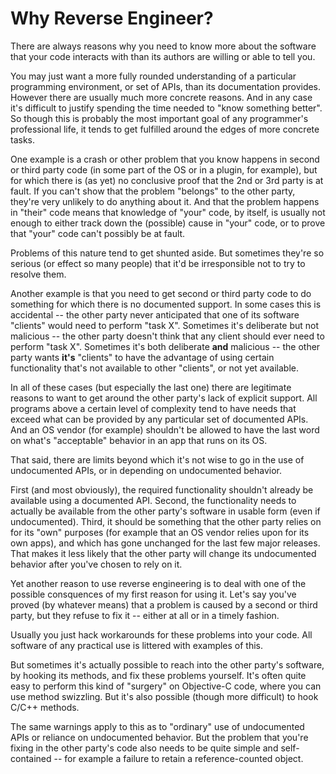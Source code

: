 # Why Reverse Engineer?

There are always reasons why you need to know more about the software
that your code interacts with than its authors are willing or able to
tell you.

You may just want a more fully rounded understanding of a particular
programming environment, or set of APIs, than its documentation
provides.  However there are usually much more concrete reasons.  And
in any case it's difficult to justify spending the time needed to
"know something better".  So though this is probably the most
important goal of any programmer's professional life, it tends to get
fulfilled around the edges of more concrete tasks.

One example is a crash or other problem that you know happens in
second or third party code (in some part of the OS or in a plugin, for
example), but for which there is (as yet) no conclusive proof that the
2nd or 3rd party is at fault.  If you can't show that the problem
"belongs" to the other party, they're very unlikely to do anything
about it.  And that the problem happens in "their" code means that
knowledge of "your" code, by itself, is usually not enough to either
track down the (possible) cause in "your" code, or to prove that
"your" code can't possibly be at fault.

Problems of this nature tend to get shunted aside.  But sometimes
they're so serious (or effect so many people) that it'd be
irresponsible not to try to resolve them.

Another example is that you need to get second or third party code to
do something for which there is no documented support.  In some cases
this is accidental -- the other party never anticipated that one of
its software "clients" would need to perform "task X".  Sometimes it's
deliberate but not malicious -- the other party doesn't think that any
client should ever need to perform "task X".  Sometimes it's both
deliberate **and** malicious -- the other party wants **it's**
"clients" to have the advantage of using certain functionality that's
not available to other "clients", or not yet available.

In all of these cases (but especially the last one) there are
legitimate reasons to want to get around the other party's lack of
explicit support.  All programs above a certain level of complexity
tend to have needs that exceed what can be provided by any particular
set of documented APIs.  And an OS vendor (for example) shouldn't be
allowed to have the last word on what's "acceptable" behavior in an
app that runs on its OS.

That said, there are limits beyond which it's not wise to go in the
use of undocumented APIs, or in depending on undocumented behavior.

First (and most obviously), the required functionality shouldn't
already be available using a documented API.  Second, the
functionality needs to actually be available from the other party's
software in usable form (even if undocumented).  Third, it should be
something that the other party relies on for its "own" purposes (for
example that an OS vendor relies upon for its own apps), and which has
gone unchanged for the last few major releases.  That makes it less
likely that the other party will change its undocumented behavior
after you've chosen to rely on it.

Yet another reason to use reverse engineering is to deal with one of
the possible consquences of my first reason for using it.  Let's say
you've proved (by whatever means) that a problem is caused by a second
or third party, but they refuse to fix it -- either at all or in a
timely fashion.

Usually you just hack workarounds for these problems into your code.
All software of any practical use is littered with examples of this.

But sometimes it's actually possible to reach into the other party's
software, by hooking its methods, and fix these problems yourself.
It's often quite easy to perform this kind of "surgery" on Objective-C
code, where you can use method swizzling.  But it's also possible
(though more difficult) to hook C/C++ methods.

The same warnings apply to this as to "ordinary" use of undocumented
APIs or reliance on undocumented behavior.  But the problem that
you're fixing in the other party's code also needs to be quite simple
and self-contained -- for example a failure to retain a
reference-counted object.
